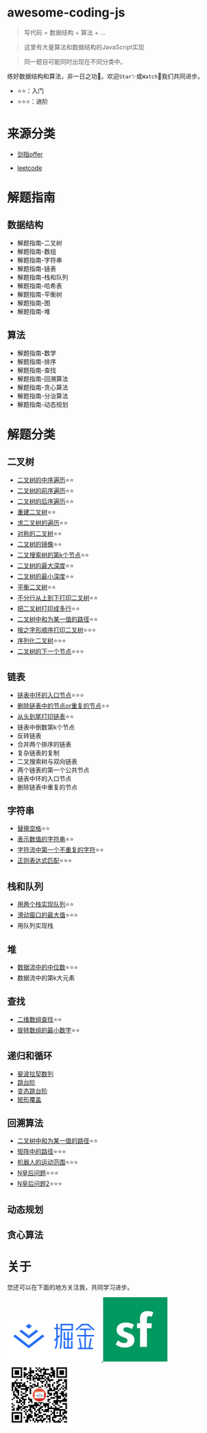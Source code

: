 # awesome-coding-js

> 写代码 = 数据结构 + 算法 + ...

> 这里有大量算法和数据结构的JavaScript实现

> 同一题目可能同时出现在不同分类中。

练好数据结构和算法，非一日之功💪。欢迎`Star`✨或`Watch`👀我们共同进步。

- ⭐⭐：入门
- ⭐⭐⭐：进阶

# 来源分类

- [剑指offer](/剑指offer)

- [leetcode](/leetcode)

# 解题指南

## 数据结构

- 解题指南-二叉树
- 解题指南-数组
- 解题指南-字符串
- 解题指南-链表
- 解题指南-栈和队列
- 解题指南-哈希表
- 解题指南-平衡树
- 解题指南-图
- 解题指南-堆

## 算法

- 解题指南-数学
- 解题指南-排序
- 解题指南-查找
- 解题指南-回溯算法
- 解题指南-贪心算法
- 解题指南-分治算法
- 解题指南-动态规划

# 解题分类

## 二叉树

- [二叉树的中序遍历](/二叉树/二叉树的中序遍历.md)⭐⭐
- [二叉树的前序遍历](/二叉树/二叉树的前序遍历.md)⭐⭐
- [二叉树的后序遍历](/二叉树/二叉树的后序遍历.md)⭐⭐
- [重建二叉树](/二叉树/重建二叉树.md)⭐⭐
- [求二叉树的遍历](/二叉树/重建二叉树.md/#求二叉树的遍历)⭐⭐
- [对称的二叉树](/二叉树/对称的二叉树.md)⭐⭐
- [二叉树的镜像](/二叉树/二叉树的镜像.md)⭐⭐
- [二叉搜索树的第k个节点](/二叉树/二叉搜索树的第k个节点.md)⭐⭐
- [二叉树的最大深度](/二叉树/二叉树的最大深度.md)⭐⭐
- [二叉树的最小深度](/二叉树/二叉树的最小深度.md)⭐⭐
- [平衡二叉树](/二叉树/平衡二叉树)⭐⭐
- [不分行从上到下打印二叉树](/二叉树/从上到下打印二叉树.md/#题目1-不分行从上到下打印)⭐⭐
- [把二叉树打印成多行](/二叉树/从上到下打印二叉树.md/#题目2-把二叉树打印成多行)⭐⭐
- [二叉树中和为某一值的路径](/二叉树/二叉树中和为某一值的路径.md)⭐⭐
- [按之字形顺序打印二叉树](/二叉树/从上到下打印二叉树.md/#题目3-按之字形顺序打印二叉树)⭐⭐⭐
- [序列化二叉树](/二叉树/序列化二叉树.md)⭐⭐⭐
- [二叉树的下一个节点](/二叉树/二叉树的下一个节点.md)⭐⭐⭐


## 链表

- [链表中环的入口节点](/链表/链表中环的入口节点.md)⭐⭐⭐
- [删除链表中的节点or重复的节点](/链表/删除链表中的节点or重复的节点.md)⭐⭐
- [从头到尾打印链表](/链表/从头到尾打印链表)⭐⭐
- 链表中倒数第k个节点
- 反转链表
- 合并两个排序的链表
- 复杂链表的复制
- 二叉搜索树与双向链表
- 两个链表的第一个公共节点
- 链表中环的入口节点
- 删除链表中重复的节点

## 字符串

- [替换空格](/字符串/替换空格.md)⭐⭐
- [表示数值的字符串](/字符串/表示数值的字符串.md)⭐⭐
- [字符流中第一个不重复的字符](/字符串/字符流中第一个不重复的字符.md)⭐⭐
- [正则表达式匹配](/字符串/正则表达式匹配.md)⭐⭐⭐

## 栈和队列

- [用两个栈实现队列](/栈和队列/用两个栈实现队列.md)⭐⭐
- [滑动窗口的最大值](/栈和队列/滑动窗口的最大值.md)⭐⭐⭐
- 用队列实现栈


## 堆

- [数据流中的中位数](/堆/数据流中的中位数.md)⭐⭐⭐
- 数据流中的第k大元素

## 查找

- [二维数组查找](/查找/二维数组查找.md)⭐⭐
- [旋转数组的最小数字](/查找/旋转数组的最小数字.md)⭐⭐

## 递归和循环

- [斐波拉契数列](/递归和循环/斐波拉契数列.md)
- [跳台阶](/递归和循环/跳台阶.md)
- [变态跳台阶](/递归和循环/变态跳台阶.md)
- [矩形覆盖](/递归和循环/矩形覆盖.md)

## 回溯算法

- [二叉树中和为某一值的路径](/二叉树/二叉树中和为某一值的路径.md)⭐⭐
- [矩阵中的路径](/回溯算法/矩阵中的路径.md)⭐⭐⭐
- [机器人的运动范围](/回溯算法/机器人的运动范围.md)⭐⭐⭐
- [N皇后问题](/回溯算法/N皇后问题)⭐⭐⭐
- [N皇后问题2](/回溯算法/N皇后问题2)⭐⭐⭐


## 动态规划

## 贪心算法

# 关于

您还可以在下面的地方关注我，共同学习进步。


<a href="https://juejin.im/user/5bea27965188250edf4ad8b7" >
  <img src="./dist/img/juejin.png"  width="220px" height="110px" /> 
</a>

<a href="https://segmentfault.com/u/conardli" class="item" >
  <img src="./dist/img/segmentfault.jpg" width="150px" height="150px" />
</a>

<a href="https://mp.weixin.qq.com/s/dYZEHTgqvxGV7mL99JuxRQ" class="item" >
  <img src="./dist/img/gongzhonghao.png" width="150"  height="150" />
</a>
